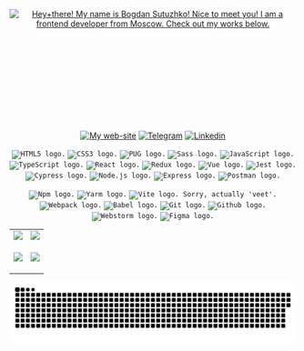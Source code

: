 <!-- Greetings-readme-typing-svg:START -->
<p align="center" style="height: 200px"><a href="https://julfy-bs.github.io/portfolio/"><img src="https://readme-typing-svg.demolab.com?font=&size=38&duration=3000&pause=1000&color=42B883&center=true&vCenter=true&width=900&lines=Hey+there!+%F0%9F%91%8B;My+name+is+Bogdan+Sutuzhko!;Nice+to+meet+you!;I+am+a+frontend+developer+from+Moscow.;Check+out+my+works+below+%F0%9F%91%87" alt="Hey+there! My name is Bogdan Sutuzhko! Nice to meet you! I am a frontend developer from Moscow. Check out my works below." /></a></p>
<!-- Greetings-readme-typing-svg:START -->

<!-- Contacts-shields.io:START -->
<p align="center"><a href="https://julfy-bs.github.io/portfolio/" target="_blank"><img alt="My web-site" src="https://img.shields.io/badge/-bogdan_sutuzhko_website-%2342b883?style=for-the-badge&logo=burton&logoColor=white"></a>&nbsp;<a href="https://t.me/julfy_bs" target="_blank"><img alt="Telegram" src="https://img.shields.io/badge/telegram-229ED9?style=for-the-badge&logo=telegram&logoColor=white"></a>&nbsp;<a href="https://www.linkedin.com/in/sutuzhko-bogdan/" target="_blank"><img alt=" Linkedin" src="https://img.shields.io/badge/LinkedIn-0077B5?style=for-the-badge&logo=linkedin&logoColor=white"></a></p>
<!-- Contacts-shields.io:END -->

<!-- Stack:START -->
<p align="center">
  <p align="center">
    <!-- html5 -->
    <code><img alt="HTML5 logo." height="20" src="https://user-images.githubusercontent.com/25181517/192158954-f88b5814-d510-4564-b285-dff7d6400dad.png"></code>
    <!-- css3 -->
    <code><img alt="CSS3 logo." height="20" src="https://user-images.githubusercontent.com/25181517/183898674-75a4a1b1-f960-4ea9-abcb-637170a00a75.png"></code>
    <!-- pug -->
    <code><img alt="PUG logo." height="20" src="https://github.com/marwin1991/profile-technology-icons/assets/136815194/85880a3a-e65b-4e4b-a102-6c3f225b9aba"></code>
    <!-- sass -->
    <code><img alt="Sass logo." height="20" src="https://user-images.githubusercontent.com/25181517/192158956-48192682-23d5-4bfc-9dfb-6511ade346bc.png"></code>
    <!-- js -->
    <code><img alt="JavaScript logo." height="20" src="https://user-images.githubusercontent.com/25181517/117447155-6a868a00-af3d-11eb-9cfe-245df15c9f3f.png"></code>
    <!-- ts -->
    <code><img alt="TypeScript logo." height="20" src="https://user-images.githubusercontent.com/25181517/183890598-19a0ac2d-e88a-4005-a8df-1ee36782fde1.png"></code>
    <!-- react -->
    <code><img alt="React logo." height="20" src="https://user-images.githubusercontent.com/25181517/183897015-94a058a6-b86e-4e42-a37f-bf92061753e5.png"></code>
    <!-- redux -->
    <code><img alt="Redux logo." height="20" src="https://user-images.githubusercontent.com/25181517/187896150-cc1dcb12-d490-445c-8e4d-1275cd2388d6.png"></code>
    <!-- vue -->
    <code><img alt="Vue logo." height="20" src="https://user-images.githubusercontent.com/25181517/117448124-a2da9800-af3e-11eb-85d2-bd1b69b65603.png"></code>
    <!-- jest -->
    <code><img alt="Jest logo." height="20" src="https://user-images.githubusercontent.com/25181517/187955005-f4ca6f1a-e727-497b-b81b-93fb9726268e.png"></code>
    <!-- cypress -->
    <code><img alt="Cypress logo." height="20" src="https://user-images.githubusercontent.com/68279555/200387386-276c709f-380b-46cc-81fd-f292985927a8.png"></code>
    <!-- node -->
    <code><img alt="Node.js logo." height="20" src="https://user-images.githubusercontent.com/25181517/183568594-85e280a7-0d7e-4d1a-9028-c8c2209e073c.png"></code>
    <!-- express -->
    <code><img alt="Express logo." height="20" src="https://user-images.githubusercontent.com/25181517/183859966-a3462d8d-1bc7-4880-b353-e2cbed900ed6.png"></code>
    <!-- postman -->
    <code><img alt="Postman logo." height="20" src="https://user-images.githubusercontent.com/25181517/192109061-e138ca71-337c-4019-8d42-4792fdaa7128.png"></code>
  </p>
  
  <p align="center">
    <!-- npm -->
    <code><img alt="Npm logo." height="20" src="https://user-images.githubusercontent.com/25181517/121401671-49102800-c959-11eb-9f6f-74d49a5e1774.png"></code>
    <!-- yarn -->
    <code><img alt="Yarm logo." height="20" src="https://user-images.githubusercontent.com/25181517/183049794-a3dfaddd-22ee-4ffe-b0b4-549ccd4879f9.png"></code>
    <!-- vite -->
    <code><img alt="Vite logo. Sorry, actually 'veet'." height="20" src="https://github.com/marwin1991/profile-technology-icons/assets/62091613/b40892ef-efb8-4b0e-a6b5-d1cfc2f3fc35"></code>
    <!-- webpack -->
    <code><img alt="Webpack logo." height="20" src="https://user-images.githubusercontent.com/25181517/187955008-981340e6-b4cc-441b-80cf-7a5e94d29e7e.png"></code>
    <!-- babel -->
    <code><img alt="Babel logo." height="20" src="https://github.com/marwin1991/profile-technology-icons/assets/136815194/ecd443af-ebba-4af8-a46e-1bf64d863b5b"></code>
    <!-- git -->
    <code><img alt="Git logo." height="20" src="https://user-images.githubusercontent.com/25181517/192108372-f71d70ac-7ae6-4c0d-8395-51d8870c2ef0.png"></code>
    <!-- github -->
    <code><img alt="Github logo." height="20" src="https://user-images.githubusercontent.com/25181517/192108374-8da61ba1-99ec-41d7-80b8-fb2f7c0a4948.png"></code>
    <!-- webstorm -->
    <code><img alt="Webstorm logo." height="20" src="https://user-images.githubusercontent.com/25181517/192108893-b1eed3c7-b2c4-4e1c-9e9f-c7e83637b33d.png"></code>
    <!-- figma -->
    <code><img alt="Figma logo." height="20" src="https://user-images.githubusercontent.com/25181517/189715289-df3ee512-6eca-463f-a0f4-c10d94a06b2f.png"></code>
  </p>
</p>
<!-- Stack:END -->

<!-- STAT:START -->
<table align="center" cellspacing="0" cellpadding="0" border="0">
   <tr>
    <td>
      <a href="https://julfy-bs.github.io/portfolio/" target="_blank">
        <picture>
          <source 
            srcset="https://github-readme-stats-skyz.vercel.app/api?username=julfy-bs&show_icons=true&theme=github_dark&hide_border=true"
            media="(prefers-color-scheme: dark)"
          />
          <source
            srcset="https://github-readme-stats-skyz.vercel.app/api?username=julfy-bs&show_icons=true&hide_border=true"
            media="(prefers-color-scheme: light), (prefers-color-scheme: no-preference)"
          />
          <img src="https://github-readme-stats-skyz.vercel.app/api?username=julfy-bs&show_icons=true&hide_border=true" />
        </picture>
      </a>
    </td>
    <td>
      <a href="https://julfy-bs.github.io/portfolio/" target="_blank">
        <picture>
          <source 
            srcset="https://github-readme-stats-skyz.vercel.app/api/top-langs/?username=julfy-bs&show_icons=true&theme=github_dark&layout=compact&hide_border=true"
            media="(prefers-color-scheme: dark)"
          />
          <source
            srcset="https://github-readme-stats-skyz.vercel.app/api/top-langs/?username=julfy-bs&show_icons=true&layout=compact&hide_border=true"
            media="(prefers-color-scheme: light), (prefers-color-scheme: no-preference)"
          />
          <img src="https://github-readme-stats-skyz.vercel.app/api/top-langs/?username=julfy-bs&show_icons=true&layout=compact&hide_border=true" />
        </picture>
      </a>
    </td>
   </tr>
  <tr>
  <tr>
    <td>
      <a href="https://julfy-bs.github.io/portfolio/" target="_blank">
        <picture>
          <source 
            srcset="https://github-readme-streak-stats.herokuapp.com?user=julfy-bs&theme=github-dark&hide_border=true"
            media="(prefers-color-scheme: dark)"
          />
          <source
            srcset="https://github-readme-streak-stats.herokuapp.com?user=julfy-bs&hide_border=true"
            media="(prefers-color-scheme: light), (prefers-color-scheme: no-preference)"
          />
          <img src="https://github-readme-streak-stats.herokuapp.com?user=julfy-bs&hide_border=true" />
        </picture>
      </a>
    </td>
    <td>
      <!-- ACHIEVEMENTS:START -->
      <!-- <img src="https://github-profile-trophy.vercel.app/?username=julfy-bs&theme=onedark&row=2&column=3&margin-w=15&margin-h=15&no-bg=true&no-frame=true)" /> -->
      <p align="center">
        <a href="https://julfy-bs.github.io/portfolio/" target="_blank">
        <picture>
          <source 
            srcset="https://github-profile-trophy.vercel.app/?username=julfy-bs&show_icons=true&theme=darkhub&hide_border=true&row=2&column=4&no-bg=true&no-frame=true"
            media="(prefers-color-scheme: dark)"
          />
          <source
            srcset="https://github-profile-trophy.vercel.app/?username=julfy-bs&show_icons=true&hide_border=true&row=2&column=4&no-bg=true&no-frame=true"
            media="(prefers-color-scheme: light), (prefers-color-scheme: no-preference)"
          />
          <img src="https://github-profile-trophy.vercel.app/?username=julfy-bs&show_icons=true&hide_border=true&row=2&column=4&no-bg=true&no-frame=true" />
        </picture>
        </a>
      </p>
      <!-- ACHIEVEMENTS:END -->
    </td>
   </tr>
</table>
<!-- STAT:END -->

<!-- SNAKE:START -->
<p align="center">
  <a href="https://julfy-bs.github.io/portfolio/" target="_blank">
    <img src="./snake.svg" />
  </a>
</p>
<!-- SNAKE:END -->
